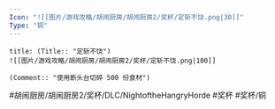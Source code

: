```yaml
---
Icon: "![[图片/游戏攻略/胡闹厨房/胡闹厨房2/奖杯/定斩不饶.png|30]]"
Type: "铜"
---
```

```ad-common-bronze-trophy
title: (Title:: "定斩不饶")
![[图片/游戏攻略/胡闹厨房/胡闹厨房2/奖杯/定斩不饶.png|100]]

(Comment:: "使用断头台切碎 500 份食材")
```

#胡闹厨房/胡闹厨房2/奖杯/DLC/NightoftheHangryHorde #奖杯 #奖杯/铜
